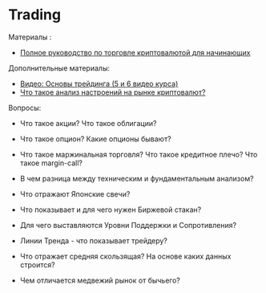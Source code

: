 # Trading


Материалы : 
* [Полное руководство по торговле криптовалютой для начинающих](https://academy.binance.com/ru/articles/a-complete-guide-to-cryptocurrency-trading-for-beginners)

Дополнительные материалы:
* [Видео: Основы трейдинга (5 и 6 видео курса)](https://www.youtube.com/watch?v=cWvKJBjpVw0&list=PLsJDzAldPQJSNRfN3RKEf4GDcpnDksnIP&index=5)
* [Что такое анализ настроений на рынке криптовалют?](https://academy.binance.com/ru/articles/what-is-crypto-market-sentiment)



Вопросы:
* Что такое акции? Что такое облигации?
* Что такое опцион? Какие опционы бывают?
* Что такое маржинальная торговля? Что такое кредитное плечо? Что такое margin-call?

* В чем разница между техническим и фундаментальным анализом?
* Что отражают Японские  свечи?
* Что показывает и для чего нужен Биржевой стакан?
* Для чего выставляются Уровни Поддержки и Сопротивления? 
* Линии Тренда - что показывает трейдеру? 
* Что отражает средняя скользящая? На основе каких данных строится? 
* Чем отличается медвежий рынок от бычьего?
